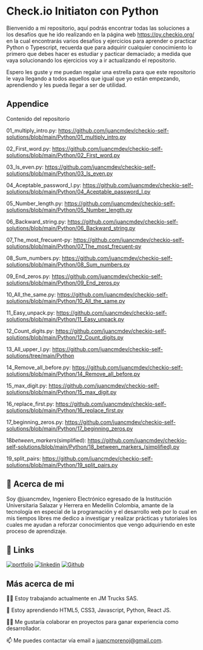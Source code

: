 # Check.io Initiaton con Python

Bienvenido a mi repositorio, aquí podrás encontrar todas las soluciones a los desafíos que he ido realizando en la página web https://py.checkio.org/ en la cual encontrarás varios desafíos y ejercicios para aprender o practicar Python o Typescript, recuerda que para adquirir cualquier conocimiento lo primero que debes hacer es estudiar y pacticar demaciado; a medida que vaya solucionando los ejercicios voy a ir actualizando el repositorio.

Espero les guste y me puedan regalar una estrella para que este repositorio le vaya llegando a todos aquellos que igual que yo están empezando, aprendiendo y les pueda llegar a ser de utilidad.

## Appendice

Contenido del repositorio

01_multiply_intro.py: https://github.com/juancmdev/checkio-self-solutions/blob/main/Python/01_multiply_intro.py

02_First_word.py: https://github.com/juancmdev/checkio-self-solutions/blob/main/Python/02_First_word.py

03_Is_even.py: https://github.com/juancmdev/checkio-self-solutions/blob/main/Python/03_Is_even.py

04_Aceptable_password_I.py: https://github.com/juancmdev/checkio-self-solutions/blob/main/Python/04_Aceptable_password_I.py

05_Number_length.py: https://github.com/juancmdev/checkio-self-solutions/blob/main/Python/05_Number_length.py

06_Backward_string.py: https://github.com/juancmdev/checkio-self-solutions/blob/main/Python/06_Backward_string.py

07_The_most_frecuent-py: https://github.com/juancmdev/checkio-self-solutions/blob/main/Python/07_The_most_frecuent-py

08_Sum_numbers.py: https://github.com/juancmdev/checkio-self-solutions/blob/main/Python/08_Sum_numbers.py

09_End_zeros.py: https://github.com/juancmdev/checkio-self-solutions/blob/main/Python/09_End_zeros.py

10_All_the_same.py: https://github.com/juancmdev/checkio-self-solutions/blob/main/Python/10_All_the_same.py

11_Easy_unpack.py: https://github.com/juancmdev/checkio-self-solutions/blob/main/Python/11_Easy_unpack.py

12_Count_digits.py: https://github.com/juancmdev/checkio-self-solutions/blob/main/Python/12_Count_digits.py

13_All_upper_I.py: https://github.com/juancmdev/checkio-self-solutions/tree/main/Python

14_Remove_all_before.py: https://github.com/juancmdev/checkio-self-solutions/blob/main/Python/14_Remove_all_before.py

15_max_digit.py: https://github.com/juancmdev/checkio-self-solutions/blob/main/Python/15_max_digit.py

16_replace_first.py: https://github.com/juancmdev/checkio-self-solutions/blob/main/Python/16_replace_first.py

17_beginning_zeros.py: https://github.com/juancmdev/checkio-self-solutions/blob/main/Python/17_beginning_zeros.py

18*between_markers*(simplified): https://github.com/juancmdev/checkio-self-solutions/blob/main/Python/18_between_markers_(simplified).py

19_split_pairs: https://github.com/juancmdev/checkio-self-solutions/blob/main/Python/19_split_pairs.py

## 🚀 Acerca de mi

Soy @juancmdev, Ingeniero Electrónico egresado de la Institución Universitaria Salazar y Herrera en Medellín Colombia, amante de la tecnología en especial de la programación y el desarrollo web por lo cual en mis tiempos libres me dedico a investigar y realizar prácticas y tutoriales los cuales me ayudan a reforzar conocimientos que vengo adquiriendo en este proceso de aprendizaje.

## 🔗 Links

[![portfolio](https://netlify.com/)](https://app.netlify.com/teams/draxustienda/overview)
[![linkedin](https://www.linkedin.com/)](https://www.linkedin.com/in/juan-carlos-moreno-j-14829423b/)
[![Github](https://github.com/)](https://github.com/juancmdev)

## Más acerca de mi

👩‍💻 Estoy trabajando actualmente en JM Trucks SAS.

🧠 Estoy aprendiendo HTML5, CSS3, Javascript, Python, React JS.

👯‍♀️ Me gustaría colaborar en proyectos para ganar experiencia como desarrollador.

📫 Me puedes contactar vía email a juancmorenoj@gmail.com.
